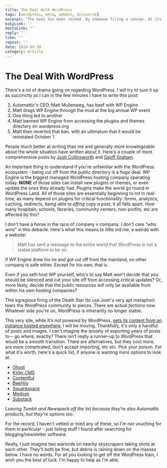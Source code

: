 ```yaml
---
title: The Deal With WordPress
tags: [wordpress, meta, webdev, discourse]
excerpt: 'The boat has been rocked. By someone firing a cannon. At its own fleet.'
bskyLink: ''
mastoLink: ''
reply: ''
like: ''
repost: ''
date: 2024-09-30
category: Article
---
```


# The Deal With WordPress

There's a lot of drama going on regarding WordPress. I will try to sum it up as succinctly as I can in the few minutes I have to write this post:

1. Automattic's CEO, Matt Mullenweg, has beef with WP Engine
2. Matt drags WP Engine through the mud at the big annual WP event
3. One thing led to another
4. Matt banned WP Engine from accessing the plugins and themes directory on wordpress.org
5. Matt then reverted that ban, with an ultimatum that it would be reinstated October 1

People much better at writing than me and generally more knowlegeable about the whole situation have written about it. Here's a couple of more comprehensive posts by [Josh Collinsworth](https://joshcollinsworth.com/blog/fire-matt) and [Geoff Graham](https://css-tricks.com/catching-up-on-the-wordpress-wp-engine-sitch/).

An important thing to understand if you're unfamiliar with the WordPress ecosystem - being cut off from the public directory is a *huge* deal. WP Engine is the biggest managed WordPress hosting company operating today. **NONE** of those sites can install new plugins or themes, or even update the ones they already had. Plugins make the world go round in WordPress Land. All of those sites are essentially beginning to rot in real-time, as many depend on plugins for critical functionality: forms, analytics, caching, redirects, *being able to effing copy a post*, it all falls apart. How many hospitals, schools, libraries, community centers, non-profits, etc are affected by this?

I don't have a horse in the race of company v company. I don't care "who wins" in this debacle. Here's what this means to little old me, a weirdo with a website:

> Matt has sent a message to the entire world that WordPress is not a stable platform to be on.

If WP Engine drew his ire and got cut off from the mainland, no other company is safe either. Except for his own, that is.

Even if you self-host WP yourself, who's to say Matt won't decide that you should be silenced and cut your site off from accessing critical updates? Or, more likely, decide that the public resources will only be available from within his own hosting companies?

This egregious firing of the Death Star (to use Josh's very apt metaphor) tears the WordPress community to pieces. There are actual *factions* now. Whatever side you're on, WordPress is inherantly no longer stable.

This very site, while it's not *powered* by WordPress, [gets its content from an instance hosted elsewhere](https://cascading.space/post/its-headless-👻/). I will be moving. Thankfully, it's only a handful of posts and images. I can't imagine the anxiety of exporting years of posts to-- go where, exactly? There isn't really a runner-up to WordPress that would be a smooth transition. There are alternatives, but they cost more, are more complicated, don't accept importing, etc etc. Pick your poison. For what it's worth, here's a quick list, if anyone is wanting more options to look at.

- [Ghost](https://ghost.org)
- [Kirby CMS](https://getkirby.com)
- [Contentful](https://www.contentful.com)
- [BeeHiiv](https://www.beehiiv.com)
- [Squarespace](https://www.squarespace.com)
- [Medium](https://medium.com)
- [Substack](https://substack.com/home)

*Leaving Tumblr and Newspack off the list because they're also Automattic products, but they're options too.*

For the record, I haven't vetted or tried any of these, so I'm not vouching for them in particular - just listing stuff I found after searching for blogging/newsletter software.

Really, I just imagine two warlords on nearby skyscrapers taking shots at each other. They'll both be fine, but debris is raining down on the masses below. I have no words. For all you looking to get off the WordPress train, I wish you the best of luck. I'm happy to help as I'm able.
